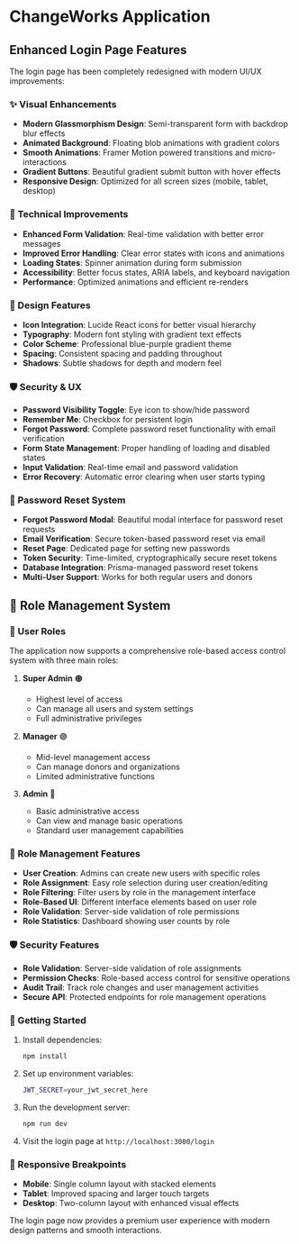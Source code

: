 # ChangeWorks Application

## Enhanced Login Page Features

The login page has been completely redesigned with modern UI/UX improvements:

### ✨ Visual Enhancements
- **Modern Glassmorphism Design**: Semi-transparent form with backdrop blur effects
- **Animated Background**: Floating blob animations with gradient colors
- **Smooth Animations**: Framer Motion powered transitions and micro-interactions
- **Gradient Buttons**: Beautiful gradient submit button with hover effects
- **Responsive Design**: Optimized for all screen sizes (mobile, tablet, desktop)

### 🔧 Technical Improvements
- **Enhanced Form Validation**: Real-time validation with better error messages
- **Improved Error Handling**: Clear error states with icons and animations
- **Loading States**: Spinner animation during form submission
- **Accessibility**: Better focus states, ARIA labels, and keyboard navigation
- **Performance**: Optimized animations and efficient re-renders

### 🎨 Design Features
- **Icon Integration**: Lucide React icons for better visual hierarchy
- **Typography**: Modern font styling with gradient text effects
- **Color Scheme**: Professional blue-purple gradient theme
- **Spacing**: Consistent spacing and padding throughout
- **Shadows**: Subtle shadows for depth and modern feel

### 🛡️ Security & UX
- **Password Visibility Toggle**: Eye icon to show/hide password
- **Remember Me**: Checkbox for persistent login
- **Forgot Password**: Complete password reset functionality with email verification
- **Form State Management**: Proper handling of loading and disabled states
- **Input Validation**: Real-time email and password validation
- **Error Recovery**: Automatic error clearing when user starts typing

### 🔐 Password Reset System
- **Forgot Password Modal**: Beautiful modal interface for password reset requests
- **Email Verification**: Secure token-based password reset via email
- **Reset Page**: Dedicated page for setting new passwords
- **Token Security**: Time-limited, cryptographically secure reset tokens
- **Database Integration**: Prisma-managed password reset tokens
- **Multi-User Support**: Works for both regular users and donors

## 👥 Role Management System

### 🎯 User Roles
The application now supports a comprehensive role-based access control system with three main roles:

1. **Super Admin** 🟠
   - Highest level of access
   - Can manage all users and system settings
   - Full administrative privileges

2. **Manager** 🟣
   - Mid-level management access
   - Can manage donors and organizations
   - Limited administrative functions

3. **Admin** 🔴
   - Basic administrative access
   - Can view and manage basic operations
   - Standard user management capabilities

### 🔧 Role Management Features
- **User Creation**: Admins can create new users with specific roles
- **Role Assignment**: Easy role selection during user creation/editing
- **Role Filtering**: Filter users by role in the management interface
- **Role-Based UI**: Different interface elements based on user role
- **Role Validation**: Server-side validation of role permissions
- **Role Statistics**: Dashboard showing user counts by role

### 🛡️ Security Features
- **Role Validation**: Server-side validation of role assignments
- **Permission Checks**: Role-based access control for sensitive operations
- **Audit Trail**: Track role changes and user management activities
- **Secure API**: Protected endpoints for role management operations

### 🚀 Getting Started

1. Install dependencies:
   ```bash
   npm install
   ```

2. Set up environment variables:
   ```bash
   JWT_SECRET=your_jwt_secret_here
   ```

3. Run the development server:
   ```bash
   npm run dev
   ```

4. Visit the login page at `http://localhost:3000/login`

### 📱 Responsive Breakpoints
- **Mobile**: Single column layout with stacked elements
- **Tablet**: Improved spacing and larger touch targets
- **Desktop**: Two-column layout with enhanced visual effects

The login page now provides a premium user experience with modern design patterns and smooth interactions.
